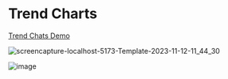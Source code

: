 # Trend Charts

[Trend Chats Demo](https://hadep275.github.io/TrendCharts/)
  
![screencapture-localhost-5173-Template-2023-11-12-11_44_30](https://github.com/hadep275/TrendCharts/assets/65734173/c7654466-ad76-42be-8d0d-a49b74352dbd)


![image](https://github.com/hadep275/TrendCharts/assets/65734173/0ee3ba49-7f5a-4949-9272-8f8a9516d4c7)
